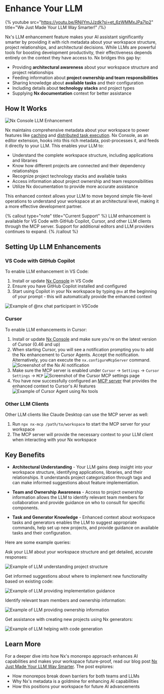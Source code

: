 # Enhance Your LLM

{% youtube src="https://youtu.be/RNilYmJJzdk?si=et_6zWMMxJPa7lp2" title="We Just Made Your LLM Way Smarter!" /%}

Nx's LLM enhancement feature makes your AI assistant significantly smarter by providing it with rich metadata about your workspace structure, project relationships, and architectural decisions. While LLMs are powerful tools for boosting development productivity, their effectiveness depends entirely on the context they have access to. Nx bridges this gap by:

- Providing **architectural awareness** about your workspace structure and project relationships
- Feeding information about **project ownership and team responsibilities**
- Sharing knowledge about **available tasks** and their configuration
- Including details about **technology stacks** and project types
- Supplying **Nx documentation** context for better assistance

## How It Works

![Nx Console LLM Enhancement](/shared/images/nx-enhance-llm-illustration.avif)

Nx maintains comprehensive metadata about your workspace to power features like [caching](/features/cache-task-results) and [distributed task execution](/ci/features/distribute-task-execution). Nx Console, as an editor extension, hooks into this rich metadata, post-processes it, and feeds it directly to your LLM. This enables your LLM to:

- Understand the complete workspace structure, including applications and libraries
- Know how different projects are connected and their dependency relationships
- Recognize project technology stacks and available tasks
- Access information about project ownership and team responsibilities
- Utilize Nx documentation to provide more accurate assistance

This enhanced context allows your LLM to move beyond simple file-level operations to understand your workspace at an architectural level, making it a more effective development partner.

{% callout type="note" title="Current Support" %}
LLM enhancement is available for VS Code with GitHub Copilot, Cursor, and other LLM clients through the MCP server. Support for additional editors and LLM providers continues to expand.
{% /callout %}

## Setting Up LLM Enhancements

### VS Code with GitHub Copilot

To enable LLM enhancement in VS Code:

1. Install or update [Nx Console](/getting-started/editor-setup) in VS Code
2. Ensure you have GitHub Copilot installed and configured
3. Start using Copilot in your Nx workspace by typing `@nx` at the beginning of your prompt - this will automatically provide the enhanced context

![Example of @nx chat participant in VSCode](/shared/images/nx-chat-participant.avif)

### Cursor

To enable LLM enhancements in Cursor:

1. Install or update [Nx Console](/getting-started/editor-setup) and make sure you're on the latest version of Cursor (0.46 and up)
2. When starting Cursor, you will see a notification prompting you to add the Nx enhancement to Cursor Agents. Accept the notification. Alternatively, you can execute the `nx.configureMcpServer` command. ![Screenshot of the Nx AI notification](/shared/images/cursor-ai-notification.avif)
3. Make sure the MCP server is enabled under `Cursor` -> `Settings` -> `Cursor Settings` -> `MCP` ![Screenshot of the Cursor MCP settings page](/shared/images/cursor-mcp-settings.avif)
4. You have now successfully configured an [MCP server](https://modelcontextprotocol.io/introduction) that provides the enhanced context to Cursor's AI features ![Example of Cursor Agent using Nx tools](/shared/images/cursor-mcp-example.avif)

### Other LLM Clients

Other LLM clients like Claude Desktop can use the MCP server as well:

1. Run `npx nx-mcp /path/to/workspace` to start the MCP server for your workspace
2. The MCP server will provide the necessary context to your LLM client when interacting with your Nx workspace

## Key Benefits

- **Architectural Understanding** - Your LLM gains deep insight into your workspace structure, identifying applications, libraries, and their relationships. It understands project categorization through tags and can make informed suggestions about feature implementation.

- **Team and Ownership Awareness** - Access to project ownership information allows the LLM to identify relevant team members for collaboration and provide guidance on who to consult for specific components.

- **Task and Generator Knowledge** - Enhanced context about workspace tasks and generators enables the LLM to suggest appropriate commands, help set up new projects, and provide guidance on available tasks and their configuration.

Here are some example queries:

Ask your LLM about your workspace structure and get detailed, accurate responses:

![Example of LLM understanding project structure](/blog/images/articles/nx-ai-example-project-data.avif)

Get informed suggestions about where to implement new functionality based on existing code:

![Example of LLM providing implementation guidance](/blog/images/articles/nx-ai-example-data-access-feature.avif)

Identify relevant team members and ownership information:

![Example of LLM providing ownership information](/blog/images/articles/nx-ai-example-ownership.avif)

Get assistance with creating new projects using Nx generators:

![Example of LLM helping with code generation](/blog/images/articles/nx-ai-example-generate-code.avif)

## Learn More

For a deeper dive into how Nx's monorepo approach enhances AI capabilities and makes your workspace future-proof, read our blog post [Nx Just Made Your LLM Way Smarter](/blog/nx-just-made-your-llm-smarter). The post explores:

- How monorepos break down barriers for both teams and LLMs
- Why Nx's metadata is a goldmine for enhancing AI capabilities
- How this positions your workspace for future AI advancements
